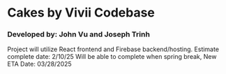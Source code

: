 # Cakes by Vivii Codebase
### Developed by: John Vu and Joseph Trinh

Project will utilize React frontend and Firebase backend/hosting.
Estimate complete date: 2/10/25
Will be able to complete when spring break, New ETA Date: 03/28/2025
